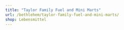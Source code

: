```yaml
---
title: "Taylor Family Fuel and Mini Marts"
url: /bethlehem/taylor-family-fuel-and-mini-marts/
shop: Lebensmittel
---
```

